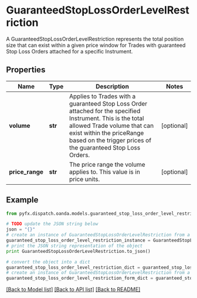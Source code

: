 # GuaranteedStopLossOrderLevelRestriction

A GuaranteedStopLossOrderLevelRestriction represents the total position size that can exist within a given price window for Trades with guaranteed Stop Loss Orders attached for a specific Instrument.

## Properties
Name | Type | Description | Notes
------------ | ------------- | ------------- | -------------
**volume** | **str** | Applies to Trades with a guaranteed Stop Loss Order attached for the specified Instrument. This is the total allowed Trade volume that can exist within the priceRange based on the trigger prices of the guaranteed Stop Loss Orders. | [optional] 
**price_range** | **str** | The price range the volume applies to. This value is in price units. | [optional] 

## Example

```python
from pyfx.dispatch.oanda.models.guaranteed_stop_loss_order_level_restriction import GuaranteedStopLossOrderLevelRestriction

# TODO update the JSON string below
json = "{}"
# create an instance of GuaranteedStopLossOrderLevelRestriction from a JSON string
guaranteed_stop_loss_order_level_restriction_instance = GuaranteedStopLossOrderLevelRestriction.from_json(json)
# print the JSON string representation of the object
print GuaranteedStopLossOrderLevelRestriction.to_json()

# convert the object into a dict
guaranteed_stop_loss_order_level_restriction_dict = guaranteed_stop_loss_order_level_restriction_instance.to_dict()
# create an instance of GuaranteedStopLossOrderLevelRestriction from a dict
guaranteed_stop_loss_order_level_restriction_form_dict = guaranteed_stop_loss_order_level_restriction.from_dict(guaranteed_stop_loss_order_level_restriction_dict)
```
[[Back to Model list]](../README.md#documentation-for-models) [[Back to API list]](../README.md#documentation-for-api-endpoints) [[Back to README]](../README.md)


